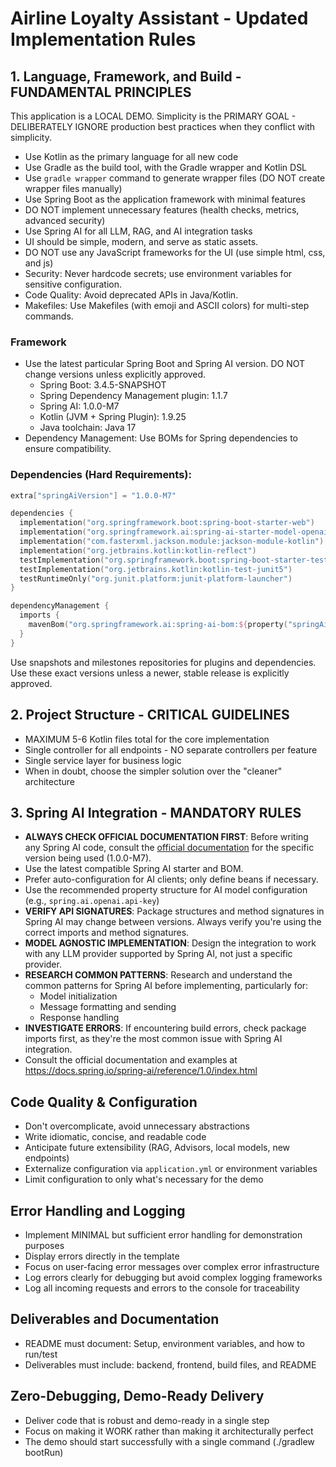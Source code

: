 # Airline Loyalty Assistant - Updated Implementation Rules

## 1. Language, Framework, and Build - FUNDAMENTAL PRINCIPLES

This application is a LOCAL DEMO.
Simplicity is the PRIMARY GOAL - DELIBERATELY IGNORE production best practices when they conflict with simplicity.

- Use Kotlin as the primary language for all new code
- Use Gradle as the build tool, with the Gradle wrapper and Kotlin DSL
- Use `gradle wrapper` command to generate wrapper files (DO NOT create wrapper files manually)
- Use Spring Boot as the application framework with minimal features
- DO NOT implement unnecessary features (health checks, metrics, advanced security)
- Use Spring AI for all LLM, RAG, and AI integration tasks
- UI should be simple, modern, and serve as static assets.
- DO NOT use any JavaScript frameworks for the UI (use simple html, css, and js)
- Security: Never hardcode secrets; use environment variables for sensitive configuration.
- Code Quality: Avoid deprecated APIs in Java/Kotlin.
- Makefiles: Use Makefiles (with emoji and ASCII colors) for multi-step commands.

### Framework

- Use the latest particular Spring Boot and Spring AI version. DO NOT change versions unless explicitly approved.
  - Spring Boot: 3.4.5-SNAPSHOT
  - Spring Dependency Management plugin: 1.1.7
  - Spring AI: 1.0.0-M7
  - Kotlin (JVM + Spring Plugin): 1.9.25
  - Java toolchain: Java 17
- Dependency Management: Use BOMs for Spring dependencies to ensure compatibility.

### Dependencies (Hard Requirements):

```kotlin
extra["springAiVersion"] = "1.0.0-M7"

dependencies {
  implementation("org.springframework.boot:spring-boot-starter-web")
  implementation("org.springframework.ai:spring-ai-starter-model-openai")
  implementation("com.fasterxml.jackson.module:jackson-module-kotlin")
  implementation("org.jetbrains.kotlin:kotlin-reflect")
  testImplementation("org.springframework.boot:spring-boot-starter-test")
  testImplementation("org.jetbrains.kotlin:kotlin-test-junit5")
  testRuntimeOnly("org.junit.platform:junit-platform-launcher")
}

dependencyManagement {
  imports {
    mavenBom("org.springframework.ai:spring-ai-bom:${property("springAiVersion")}")
  }
}
```

Use snapshots and milestones repositories for plugins and dependencies.
Use these exact versions unless a newer, stable release is explicitly approved.

## 2. Project Structure - CRITICAL GUIDELINES

- MAXIMUM 5-6 Kotlin files total for the core implementation
- Single controller for all endpoints - NO separate controllers per feature
- Single service layer for business logic
- When in doubt, choose the simpler solution over the "cleaner" architecture

## 3. Spring AI Integration - MANDATORY RULES
- **ALWAYS CHECK OFFICIAL DOCUMENTATION FIRST**: Before writing any Spring AI code, consult the [official documentation](https://docs.spring.io/spring-ai/reference/1.0/index.html) for the specific version being used (1.0.0-M7).
- Use the latest compatible Spring AI starter and BOM.
- Prefer auto-configuration for AI clients; only define beans if necessary.
- Use the recommended property structure for AI model configuration (e.g., `spring.ai.openai.api-key`)
- **VERIFY API SIGNATURES**: Package structures and method signatures in Spring AI may change between versions. Always verify you're using the correct imports and method signatures.
- **MODEL AGNOSTIC IMPLEMENTATION**: Design the integration to work with any LLM provider supported by Spring AI, not just a specific provider.
- **RESEARCH COMMON PATTERNS**: Research and understand the common patterns for Spring AI before implementing, particularly for:
  - Model initialization
  - Message formatting and sending
  - Response handling
- **INVESTIGATE ERRORS**: If encountering build errors, check package imports first, as they're the most common issue with Spring AI integration.
- Consult the official documentation and examples at https://docs.spring.io/spring-ai/reference/1.0/index.html

## Code Quality & Configuration

- Don't overcomplicate, avoid unnecessary abstractions
- Write idiomatic, concise, and readable code
- Anticipate future extensibility (RAG, Advisors, local models, new endpoints)
- Externalize configuration via `application.yml` or environment variables
- Limit configuration to only what's necessary for the demo

## Error Handling and Logging
- Implement MINIMAL but sufficient error handling for demonstration purposes
- Display errors directly in the template
- Focus on user-facing error messages over complex error infrastructure
- Log errors clearly for debugging but avoid complex logging frameworks
- Log all incoming requests and errors to the console for traceability

## Deliverables and Documentation
- README must document: Setup, environment variables, and how to run/test
- Deliverables must include: backend, frontend, build files, and README

## Zero-Debugging, Demo-Ready Delivery
- Deliver code that is robust and demo-ready in a single step
- Focus on making it WORK rather than making it architecturally perfect
- The demo should start successfully with a single command (./gradlew bootRun)
